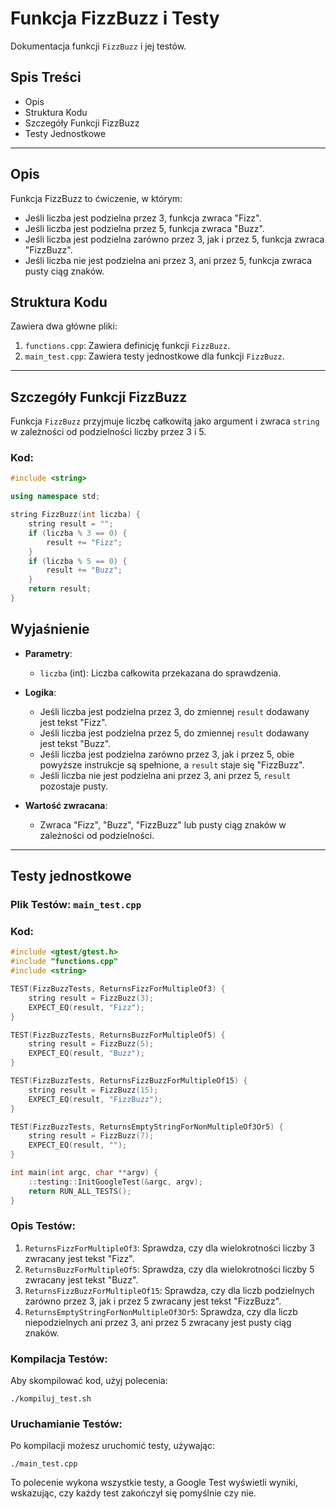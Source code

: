 # Funkcja FizzBuzz i Testy

Dokumentacja funkcji `FizzBuzz` i jej testów.

## Spis Treści
- Opis
- Struktura Kodu
- Szczegóły Funkcji FizzBuzz
- Testy Jednostkowe

---

## Opis

Funkcja FizzBuzz to ćwiczenie, w którym:
- Jeśli liczba jest podzielna przez 3, funkcja zwraca "Fizz".
- Jeśli liczba jest podzielna przez 5, funkcja zwraca "Buzz".
- Jeśli liczba jest podzielna zarówno przez 3, jak i przez 5, funkcja zwraca "FizzBuzz".
- Jeśli liczba nie jest podzielna ani przez 3, ani przez 5, funkcja zwraca pusty ciąg znaków.

## Struktura Kodu

Zawiera dwa główne pliki:
1. `functions.cpp`: Zawiera definicję funkcji `FizzBuzz`.
2. `main_test.cpp`: Zawiera testy jednostkowe dla funkcji `FizzBuzz`.

---

## Szczegóły Funkcji FizzBuzz

Funkcja `FizzBuzz` przyjmuje liczbę całkowitą jako argument i zwraca `string` w zależności od podzielności liczby przez 3 i 5.

### Kod:
```cpp
#include <string>

using namespace std;

string FizzBuzz(int liczba) {
    string result = "";
    if (liczba % 3 == 0) {
        result += "Fizz";
    }
    if (liczba % 5 == 0) {
        result += "Buzz";
    }
    return result;
}
```

## Wyjaśnienie

- **Parametry**:

   - `liczba` (int): Liczba całkowita przekazana do sprawdzenia.

- **Logika**:

  - Jeśli liczba jest podzielna przez 3, do zmiennej `result` dodawany jest tekst "Fizz".
  - Jeśli liczba jest podzielna przez 5, do zmiennej `result` dodawany jest tekst "Buzz".
  - Jeśli liczba jest podzielna zarówno przez 3, jak i przez 5, obie powyższe instrukcje są spełnione, a `result` staje się "FizzBuzz".
  - Jeśli liczba nie jest podzielna ani przez 3, ani przez 5, `result` pozostaje pusty.
 
- **Wartość zwracana**:

  - Zwraca "Fizz", "Buzz", "FizzBuzz" lub pusty ciąg znaków w zależności od podzielności.
 
---

## Testy jednostkowe

### Plik Testów: `main_test.cpp`

### Kod:
```cpp
#include <gtest/gtest.h>
#include "functions.cpp"
#include <string>

TEST(FizzBuzzTests, ReturnsFizzForMultipleOf3) {
    string result = FizzBuzz(3);
    EXPECT_EQ(result, "Fizz");
}

TEST(FizzBuzzTests, ReturnsBuzzForMultipleOf5) {
    string result = FizzBuzz(5);
    EXPECT_EQ(result, "Buzz");
}

TEST(FizzBuzzTests, ReturnsFizzBuzzForMultipleOf15) {
    string result = FizzBuzz(15);
    EXPECT_EQ(result, "FizzBuzz");
}

TEST(FizzBuzzTests, ReturnsEmptyStringForNonMultipleOf3Or5) {
    string result = FizzBuzz(7);
    EXPECT_EQ(result, "");
}

int main(int argc, char **argv) {
    ::testing::InitGoogleTest(&argc, argv);
    return RUN_ALL_TESTS();
}
```

### Opis Testów:

1. `ReturnsFizzForMultipleOf3`: Sprawdza, czy dla wielokrotności liczby 3 zwracany jest tekst "Fizz".
2. `ReturnsBuzzForMultipleOf5`: Sprawdza, czy dla wielokrotności liczby 5 zwracany jest tekst "Buzz".
3. `ReturnsFizzBuzzForMultipleOf15`: Sprawdza, czy dla liczb podzielnych zarówno przez 3, jak i przez 5 zwracany jest tekst "FizzBuzz".
4. `ReturnsEmptyStringForNonMultipleOf3Or5`: Sprawdza, czy dla liczb niepodzielnych ani przez 3, ani przez 5 zwracany jest pusty ciąg znaków.

### Kompilacja Testów:

Aby skompilować kod, użyj polecenia:
```
./kompiluj_test.sh
```

### Uruchamianie Testów:

Po kompilacji możesz uruchomić testy, używając:
```
./main_test.cpp
```

To polecenie wykona wszystkie testy, a Google Test wyświetli wyniki, wskazując, czy każdy test zakończył się pomyślnie czy nie.
